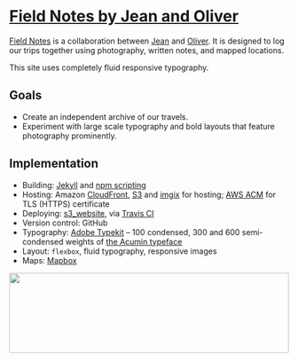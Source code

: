 # <a href="https://jeanandoliver.space">Field Notes by Jean and Oliver</a>

[Field Notes](https://jeanandoliver.space) is a collaboration between [Jean](https://jeancflanagan.com) and [Oliver](https://olivermak.es). It is designed to log our trips together using photography, written notes, and mapped locations.

This site uses completely fluid responsive typography.

## Goals

- Create an independent archive of our travels.
- Experiment with large scale typography and bold layouts that feature photography prominently.

## Implementation

- Building: [Jekyll](http://jekyllrb.com) and [npm scripting](https://docs.npmjs.com/cli/run-script)
- Hosting: Amazon [CloudFront](https://aws.amazon.com/cloudfront/), [S3](https://aws.amazon.com/s3/) and [imgix](https://www.imgix.com) for hosting; [AWS ACM](https://aws.amazon.com/certificate-manager/) for TLS (HTTPS) certificate
- Deploying: [s3_website](https://github.com/laurilehmijoki/s3_website), via [Travis CI](https://travis-ci.org)
- Version control: GitHub
- Typography: [Adobe Typekit](https://typekit.com/colophons/hro5wuc) – 100 condensed, 300 and 600 semi-condensed weights of [the Acumin typeface](http://acumin.typekit.com)
- Layout: `flexbox`, fluid typography, responsive images
- Maps: [Mapbox](https://www.mapbox.com/)

<a href="https://olivermak.es/"><img src="https://olivermak.es/icons/favicon144.svg" width="100%" height="144"></a>
